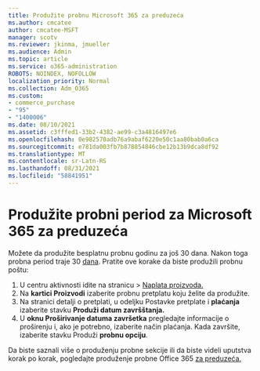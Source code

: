 ```yaml
---
title: Produžite probnu Microsoft 365 za preduzeća
ms.author: cmcatee
author: cmcatee-MSFT
manager: scotv
ms.reviewer: jkinma, jmueller
ms.audience: Admin
ms.topic: article
ms.service: o365-administration
ROBOTS: NOINDEX, NOFOLLOW
localization_priority: Normal
ms.collection: Adm_O365
ms.custom:
- commerce_purchase
- "95"
- "1400006"
ms.date: 08/10/2021
ms.assetid: c3fffed1-33b2-4382-ae99-c3a4816497e6
ms.openlocfilehash: 0e982570adb76a9abaf6220e50c1aa80bab0a6ca
ms.sourcegitcommit: e781da003fb7b878854846cbe12b13b9dca8df92
ms.translationtype: MT
ms.contentlocale: sr-Latn-RS
ms.lasthandoff: 08/31/2021
ms.locfileid: "58841951"
---
```

# <a name="extend-your-trial-for-microsoft-365-for-business"></a>Produžite probni period za Microsoft 365 za preduzeća

Možete da produžite besplatnu probnu godinu za još 30 dana. Nakon toga probna period traje 30 [dana](https://docs.microsoft.com/alchemyinsights/grace-period-for-microsoft-365-free-trial). Pratite ove korake da biste produžili probnu poštu:
  
1. U centru aktivnosti idite na  stranicu \> [Naplata proizvoda.](https://go.microsoft.com/fwlink/p/?linkid=842054)
2. Na **kartici Proizvodi** izaberite probnu pretplatu koju želite da produžite.
3. Na stranici detalji o pretplati, u odeljku Postavke pretplate i **plaćanja** izaberite stavku **Produži datum završštanja.**
4. U **oknu Proširivanje datuma završetka** pregledajte informacije o proširenju i, ako je potrebno, izaberite način plaćanja. Kada završite, izaberite stavku Produži **probnu opciju**.

Da biste saznali više o produženju probne sekcije ili da biste videli uputstva korak po korak, pogledajte produženje probne Office 365 [za preduzeća.](https://docs.microsoft.com/microsoft-365/commerce/extend-your-trial)